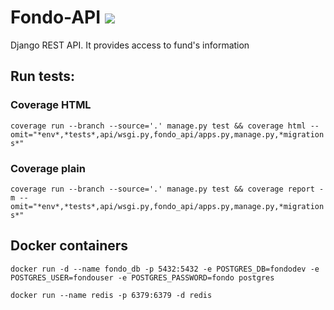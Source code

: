 # Fondo-API [![](https://codebuild.us-east-2.amazonaws.com/badges?uuid=eyJlbmNyeXB0ZWREYXRhIjoiQlZtSUV0L1YwTEg4UDBkaHpvc0lCcE0yTkQ1blFMSFQxbGxJMUZ3R0xjOEY4T3dpcGVpMkNWUWtSSzk2VGYyZStVSlJsUC9VWkhTcXQvNHgwb3I0ckswPSIsIml2UGFyYW1ldGVyU3BlYyI6IjhqdXhESFJmTmZsQXk4QTkiLCJtYXRlcmlhbFNldFNlcmlhbCI6MX0%3D&branch=master)]()
Django REST API. It provides access to fund's information

## Run tests:
### Coverage HTML
`coverage run --branch --source='.' manage.py test && coverage html --omit="*env*,*tests*,api/wsgi.py,fondo_api/apps.py,manage.py,*migrations*"`

### Coverage plain
`coverage run --branch --source='.' manage.py test && coverage report -m --omit="*env*,*tests*,api/wsgi.py,fondo_api/apps.py,manage.py,*migrations*"`

## Docker containers
`docker run -d --name fondo_db -p 5432:5432 -e POSTGRES_DB=fondodev -e POSTGRES_USER=fondouser -e POSTGRES_PASSWORD=fondo postgres`

`docker run --name redis -p 6379:6379 -d redis`